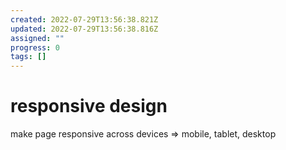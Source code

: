 ```yaml
---
created: 2022-07-29T13:56:38.821Z
updated: 2022-07-29T13:56:38.816Z
assigned: ""
progress: 0
tags: []
---
```


# responsive design

make page responsive across devices => mobile, tablet, desktop

